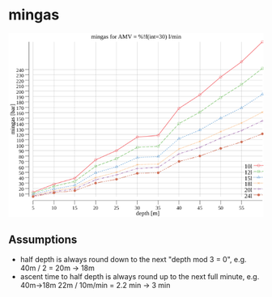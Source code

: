 # mingas


![mingas graph](mingas.png)

## Assumptions

- half depth is always round down to the next "depth mod 3 = 0", e.g. 40m / 2 = 20m -> 18m 
- ascent time to half depth is always round up to the next full minute, e.g. 40m->18m 22m / 10m/min = 2.2 min -> 3 min